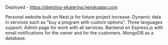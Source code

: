 Deployed - https://dietolog-ekaterina.herokuapp.com

Personal website built on Next.js for future project increase. Dynamic data in services such as "buy a program with custom options". Three languages support. Admin page for work with all services. Backend on Express.js with email notifications for the owner and for the customers. MongoDB as a database.
